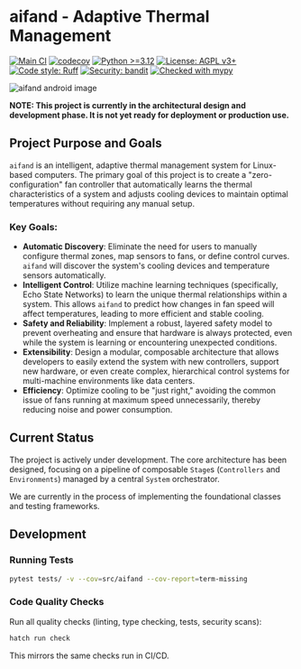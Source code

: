 # aifand - Adaptive Thermal Management

[![Main CI](https://github.com/johnwbyrd/aifand/actions/workflows/main-ci.yml/badge.svg)](https://github.com/johnwbyrd/aifand/actions/workflows/main-ci.yml)
[![codecov](https://codecov.io/gh/johnwbyrd/aifand/branch/main/graph/badge.svg)](https://codecov.io/gh/johnwbyrd/aifand)
[![Python >=3.12](https://img.shields.io/badge/python->=3.12-blue.svg)](https://www.python.org/downloads/)
[![License: AGPL v3+](https://img.shields.io/badge/License-AGPL_v3+-blue.svg)](https://www.gnu.org/licenses/agpl-3.0)
[![Code style: Ruff](https://img.shields.io/endpoint?url=https://raw.githubusercontent.com/astral-sh/ruff/main/assets/badge/v2.json)](https://github.com/astral-sh/ruff)
[![Security: bandit](https://img.shields.io/badge/security-bandit-yellow.svg)](https://github.com/PyCQA/bandit)
[![Checked with mypy](https://www.mypy-lang.org/static/mypy_badge.svg)](https://mypy-lang.org/)

![aifand android image](https://github.com/user-attachments/assets/6dc35fa3-9b71-4b3e-af18-f87c91695d6d)

**NOTE: This project is currently in the architectural design and development phase. It is not yet ready for deployment or production use.**

## Project Purpose and Goals

`aifand` is an intelligent, adaptive thermal management system for Linux-based computers. The primary goal of this project is to create a "zero-configuration" fan controller that automatically learns the thermal characteristics of a system and adjusts cooling devices to maintain optimal temperatures without requiring any manual setup.

### Key Goals:

-   **Automatic Discovery**: Eliminate the need for users to manually configure thermal zones, map sensors to fans, or define control curves. `aifand` will discover the system's cooling devices and temperature sensors automatically.
-   **Intelligent Control**: Utilize machine learning techniques (specifically, Echo State Networks) to learn the unique thermal relationships within a system. This allows `aifand` to predict how changes in fan speed will affect temperatures, leading to more efficient and stable cooling.
-   **Safety and Reliability**: Implement a robust, layered safety model to prevent overheating and ensure that hardware is always protected, even while the system is learning or encountering unexpected conditions.
-   **Extensibility**: Design a modular, composable architecture that allows developers to easily extend the system with new controllers, support new hardware, or even create complex, hierarchical control systems for multi-machine environments like data centers.
-   **Efficiency**: Optimize cooling to be "just right," avoiding the common issue of fans running at maximum speed unnecessarily, thereby reducing noise and power consumption.

## Current Status

The project is actively under development. The core architecture has been designed, focusing on a pipeline of composable `Stage`s (`Controllers` and `Environments`) managed by a central `System` orchestrator.

We are currently in the process of implementing the foundational classes and testing frameworks.

## Development

### Running Tests

```bash
pytest tests/ -v --cov=src/aifand --cov-report=term-missing
```

### Code Quality Checks

Run all quality checks (linting, type checking, tests, security scans):

```bash
hatch run check
```

This mirrors the same checks run in CI/CD.

